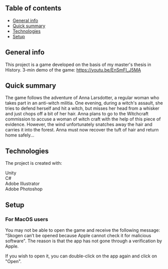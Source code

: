 

## Table of contents
* [General info](#general-info)
* [Quick summary](#quick-summary)
* [Technologies](#technologies)
* [Setup](#setup)

## General info

This project is a game developed on the basis of my master's thesis in History. 
3-min demo of the game: https://youtu.be/EnSmFl_J5MA 

## Quick summary

The game follows the adventure of Anna Larsdotter, a regular woman who takes part in an anti-witch militia. One evening, during a witch's assault, she tries to defend herself and hit a witch, but misses her head from a whisker and just chops off a bit of her hair. Anna plans to go to the Witchcraft commission to accuse a woman of witch craft with the help of this piece of evidence. However, the wind unfortunately snatches away the hair and carries it into the forest. Anna must now recover the tuft of hair and return home safely...

## Technologies 

The project is created with:

Unity<br/>
C#<br/>
Adobe Illustrator<br/>
Adobe Photoshop<br/>

## Setup

### For MacOS users

You may not be able to open the game and receive the following message: “Skogen can’t be opened because Apple cannot check it for malicious software". The reason is that the app has not gone through a verification by Apple.

If you wish to open it, you can double-click on the app again and click on "Open".
